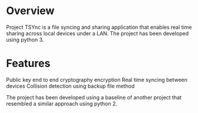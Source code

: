 # Overview
Project TSYnc is a file syncing and sharing application that enables real time sharing across local devices under a LAN. The project has been developed using python 3.

# Features
Public key end to end cryptography encryption
Real time syncing between devices
Collision detection using backup file method

The project has been developed using a baseline of another project that resembled a similar approach using python 2.
